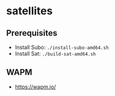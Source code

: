 # satellites

## Prerequisites

- Install Subo: `./install-subo-amd64.sh`
- Install Sat: `./build-sat-amd64.sh`

## WAPM

- https://wapm.io/


